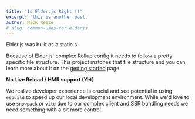 ```yaml
---
title: 'Is Elder.js Right !!'
excerpt: 'this is another post.'
author: Nick Reese
# slug: common-uses-for-elderjs
---
```


Elder.js was built as a static s

Because of Elder.js' complex Rollup config it needs to follow a pretty specific file structure. This project matches that file structure and you can learn more about it on the <a href="/getting-started/">getting started</a> page.

**No Live Reload / HMR support (Yet)**

We realize developer experience is crucial and see potential in using `esbuild` to speed up our local development environment. While we'd love to use `snowpack` or `vite` due to our complex client and SSR bundling needs we need something with a bit more control.
